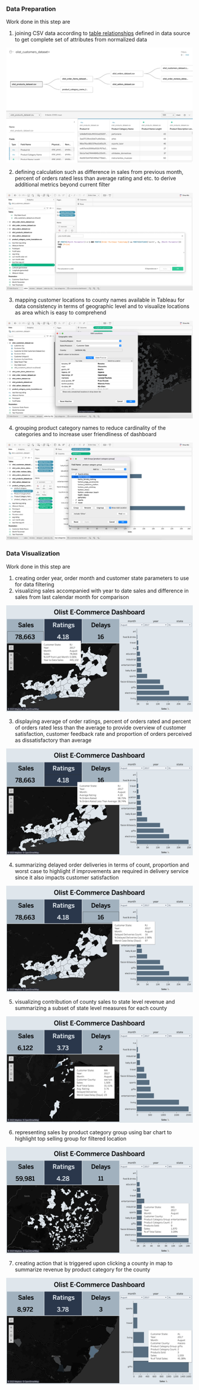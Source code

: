 ### Data Preparation

Work done in this step are

1. joining CSV data according to [table relationships](https://i.imgur.com/HRhd2Y0.png) defined in data source to get complete set of attributes from normalized data

![joining](./imgs/olist/joining.png)

2. defining calculation such as difference in sales from previous month, percent of orders rated less than average rating and etc. to derive additional metrics beyond current filter

![calculation](./imgs/olist/calculation.png)

3. mapping customer locations to county names available in Tableau for data consistency in terms of geographic level and to  visualize locations as area which is easy to comprehend
    

![mapping](./imgs/olist/mapping.png)

4. grouping product category names to reduce cardinality of the categories and to increase user friendliness of dashboard

![grouping](./imgs/olist/grouping.png)

### Data Visualization

Work done in this step are

1. creating order year, order month and customer state parameters to use for data filtering
2. visualizing sales accompanied with year to date sales and difference in sales from last calendar month for comparison

![revenue](./imgs/olist/sales.png)

3. displaying average of order ratings, percent of orders rated and percent of orders rated less than the average to provide overview of customer satisfaction, customer feedback rate and proportion of orders perceived as dissatisfactory than average

![order-ratings](./imgs/olist/ratings.png)

4. summarizing delayed order deliveries in terms of count, proportion and worst case to highlight if improvements are required in delivery service since it also impacts customer satisfaction

![delayed-deliveries](./imgs/olist/delays.png)

5. visualizing contribution of county sales to state level revenue and summarizing a subset of state level measures for each county

![county-map](./imgs/olist/county.png)

6. representing sales by product category group using bar chart to highlight top selling group for filtered location

![category-sales](./imgs/olist/category-sales.png)

7. creating action that is triggered upon clicking a county in map to summarize revenue by product category for the county

![county-category-sales](./imgs/olist/filtered-category-sales.png)

